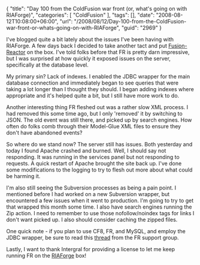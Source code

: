 {
	"title": "Day 100 from the ColdFusion war front (or, what's going on with RIAForge)",
	"categories": [
		"ColdFusion"
	],
	"tags": [],
	"date": "2008-08-12T10:08:00+06:00",
	"url": "/2008/08/12/Day-100-from-the-ColdFusion-war-front-or-whats-going-on-with-RIAForge",
	"guid": "2969"
}

I've blogged quite a bit lately about the issues I've been having with RIAForge. A few days back I decided to take another tact and put <a href="http://www.fusion-reactor.com/fr">Fusion-Reactor</a> on the box. I've told folks before that FR is pretty darn impressive, but I was surprised at how quickly it exposed issues on the server, specifically at the database level. 

My primary sin? Lack of indexes. I enabled the JDBC wrapper for the main database connection and immediately began to see queries that were taking a lot longer than I thought they should. I began adding indexes where appropriate and it's helped quite a bit, but I still have more work to do.

Another interesting thing FR fleshed out was a rather slow XML process. I had removed this some time ago, but I only 'removed' it by switching to JSON. The old event was still there, and picked up by search engines. How often do folks comb through their Model-Glue XML files to ensure they don't have abandoned events?

So where do we stand now? The server still has issues. Both yesterday and today I found Apache crashed and burned. Well, I should say not responding. It was running in the services panel but not responding to requests. A quick restart of Apache brought the site back up. I've done some modifications to the logging to try to flesh out more about what could be harming it. 

I'm also still seeing the Subversion processes as being a pain point. I mentioned before I had worked on a new Subversion wrapper, but encountered a few issues when it went to production. I'm going to try to get that wrapped this month some time. I also have search engines running the Zip action. I need to remember to use those nofollow/noindex tags for links I don't want picked up. I also should consider caching the zipped files. 

One quick note - if you plan to use CF8, FR, and MySQL, and employ the JDBC wrapper, be sure to read this <a href="http://groups.google.com/group/fusionreactor/browse_thread/thread/214430b00c23eb8c/86ded4670b759221?lnk=gst&q=mysql+jdbc+wrapper#86ded4670b759221">thread</a> from the FR support group.

Lastly, I want to thank Intergral for providing a license to let me keep running FR on the <a href="http://www.riaforge.org">RIAForge</a> box!